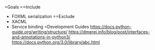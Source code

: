 =Goals
==Include
- FOXML serialization
==Exclude
- XACML
- Service binding
=Development Guides
https://docs.python-guide.org/writing/structure/
https://dmerej.info/blog/post/interfaces-and-annotations-in-python3/
https://docs.python.org/3.0/library/abc.html
